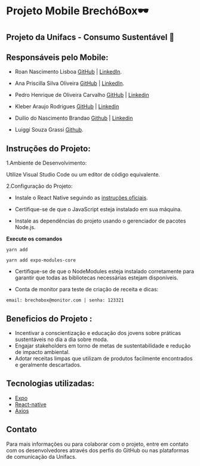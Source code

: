 # Projeto Mobile BrechóBox🕶️
## Projeto da Unifacs - Consumo Sustentável 🌱

**Responsáveis pelo Mobile:**
-----------------------
* Roan Nascimento Lisboa [GitHub](https://github.com/RoanNL) | [LinkedIn](https://www.linkedin.com/in/roan-nascimento-lisboa-752533271/).

* Ana Priscilla Silva Oliveira [GitHub](https://github.com/anapriscillasilva) | [LinkedIn](https://www.linkedin.com/in/ana-priscilla-silva-oliveira-a373802b7/).

* Pedro Henrique de Oliveira Carvalho [GitHub](https://github.com/Pedrohxxz) | [Linkedin](https://www.linkedin.com/in/pedrohxxxz/)

* Kleber Araujo Rodrigues [GitHub](https://github.com/KleberAr4uj0) | [Linkedin](https://www.linkedin.com/in/kleber-araujo-906b662bb/)

* Duilio do Nascimento Brandao [Github](https://github.com/duibrandao) | [Linkedin](https://www.linkedin.com/in/duilio-brand%C3%A3o-ab1292246?utm_source=share&utm_campaign=share_via&utm_content=profile&utm_medium=ios_app)

* Luiggi Souza Grassi [Github](https://github.com/luiggigrssi).


## Instruções do Projeto:
1.Ambiente de Desenvolvimento:

Utilize Visual Studio Code ou um editor de código equivalente.

2.Configuração do Projeto:

* Instale o React Native seguindo as [instruções oficiais](https://reactnative.dev/docs/environment-setup).

* Certifique-se de que o JavaScript esteja instalado em sua máquina.

* Instale as dependências do projeto usando o gerenciador de pacotes Node.js.

**Execute os comandos**

  `yarn add`

  `yarn add expo-modules-core`

* Certifique-se de que o NodeModules esteja instalado corretamente para garantir que todas as bibliotecas necessárias estejam disponíveis.

* Conta de monitor para teste de criação de receita e dicas:

`email: brechobox@monitor.com | senha: 123321`


## Beneficios do Projeto :
* Incentivar a conscientização e educação dos jovens sobre práticas sustentáveis no dia a dia sobre moda.
* Engajar stakeholders em torno de metas de sustentabilidade e redução de impacto ambiental.
* Adotar receitas limpas que utilizam de produtos facilmente encontrados e geralmente descartados.


## Tecnologias utilizadas:
* [Expo](https://docs.expo.dev/tutorial/create-your-first-app/)
* [React-native](https://reactnative.dev)
* [Axios](https://axios-http.com/ptbr/docs/intro)


## Contato
Para mais informações ou para colaborar com o projeto, entre em contato com os desenvolvedores através dos perfis do GitHub ou nas plataformas de comunicação da Unifacs.
